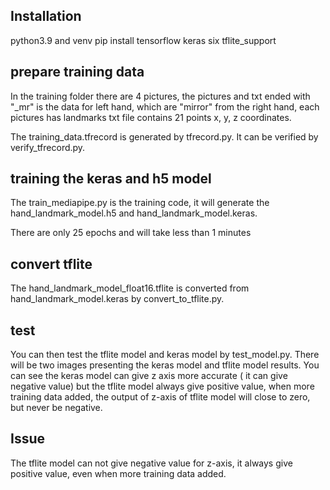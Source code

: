 ## Installation
python3.9 and venv
pip install tensorflow keras six tflite_support

## prepare training data
In the training folder there are 4 pictures, the pictures and txt ended with "_mr" is the data for left hand, which are "mirror" from the right hand, each pictures has landmarks txt file contains 21 points x, y, z coordinates.

The training_data.tfrecord is generated by tfrecord.py. It can be verified by verify_tfrecord.py.

## training the keras and h5 model
The train_mediapipe.py is the training code, it will generate the hand_landmark_model.h5 and hand_landmark_model.keras.

There are only 25 epochs and will take less than 1 minutes

## convert tflite
The hand_landmark_model_float16.tflite is converted from hand_landmark_model.keras by convert_to_tflite.py.

## test
You can then test the tflite model and keras model by test_model.py. There will be two images presenting the keras model and tflite model results. You can see the keras model can give z axis more accurate ( it can give negative value) but the tflite model always give positive value, when more training data added, the output of z-axis of tflite model will close to zero, but never be negative.

## Issue
The tflite model can not give negative value for z-axis, it always give positive value, even when more training data added.